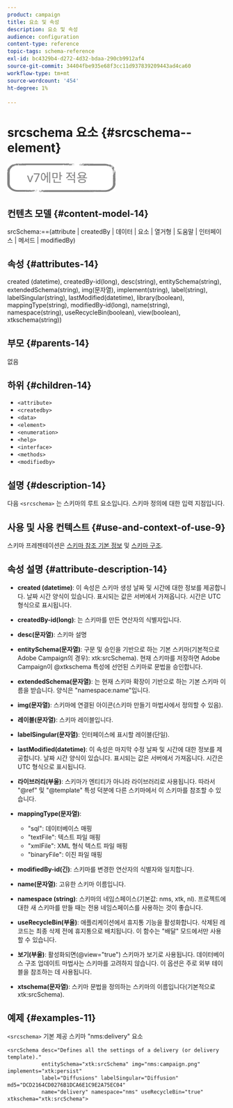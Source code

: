 ```yaml
---
product: campaign
title: 요소 및 속성
description: 요소 및 속성
audience: configuration
content-type: reference
topic-tags: schema-reference
exl-id: bc4329b4-d272-4d32-bdaa-290cb9912af4
source-git-commit: 34404fbe935e68f3cc11d937839209443ad4ca60
workflow-type: tm+mt
source-wordcount: '454'
ht-degree: 1%

---
```


# srcschema 요소 {#srcschema--element}

![](../../../assets/v7-only.svg)

## 컨텐츠 모델 {#content-model-14}

srcSchema:==(attribute | createdBy | 데이터 | 요소 | 열거형 | 도움말 | 인터페이스 | 메서드 | modifiedBy)

## 속성 {#attributes-14}

created (datetime), createdBy-id(long), desc(string), entitySchema(string), extendedSchema(string), img(문자열), implement(string), label(string), labelSingular(string), lastModified(datetime), library(boolean), mappingType(string), modifiedBy-id(long), name(string), namespace(string), useRecycleBin(boolean), view(boolean), xtkschema(string))

## 부모 {#parents-14}

없음

## 하위 {#children-14}

* `<attribute>`
* `<createdby>`
* `<data>`
* `<element>`
* `<enumeration>`
* `<help>`
* `<interface>`
* `<methods>`
* `<modifiedby>`

## 설명 {#description-14}

다음 `<srcschema>` 는 스키마의 루트 요소입니다. 스키마 정의에 대한 입력 지점입니다.

## 사용 및 사용 컨텍스트 {#use-and-context-of-use-9}

스키마 프레젠테이션은 [스키마 참조 기본 정보](../../../configuration/using/about-schema-reference.md) 및 [스키마 구조](../../../configuration/using/schema-structure.md).

## 속성 설명 {#attribute-description-14}

* **created (datetime)**: 이 속성은 스키마 생성 날짜 및 시간에 대한 정보를 제공합니다. 날짜 시간 양식이 있습니다. 표시되는 값은 서버에서 가져옵니다. 시간은 UTC 형식으로 표시됩니다.
* **createdBy-id(long)**: 는 스키마를 만든 연산자의 식별자입니다.
* **desc(문자열)**: 스키마 설명
* **entitySchema(문자열)**: 구문 및 승인을 기반으로 하는 기본 스키마(기본적으로 Adobe Campaign의 경우): xtk:srcSchema). 현재 스키마를 저장하면 Adobe Campaign이 @xtkschema 특성에 선언된 스키마로 문법을 승인합니다.
* **extendedSchema(문자열)**: 는 현재 스키마 확장이 기반으로 하는 기본 스키마 이름을 받습니다. 양식은 &quot;namespace:name&quot;입니다.
* **img(문자열)**: 스키마에 연결된 아이콘(스키마 만들기 마법사에서 정의할 수 있음).
* **레이블(문자열)**: 스키마 레이블입니다.
* **labelSingular(문자열)**: 인터페이스에 표시할 레이블(단일).
* **lastModified(datetime)**: 이 속성은 마지막 수정 날짜 및 시간에 대한 정보를 제공합니다. 날짜 시간 양식이 있습니다. 표시되는 값은 서버에서 가져옵니다. 시간은 UTC 형식으로 표시됩니다.
* **라이브러리(부울)**: 스키마가 엔티티가 아니라 라이브러리로 사용됩니다. 따라서 &quot;@ref&quot; 및 &quot;@template&quot; 특성 덕분에 다른 스키마에서 이 스키마를 참조할 수 있습니다.
* **mappingType(문자열)**:

   * &quot;sql&quot;: 데이터베이스 매핑
   * &quot;textFile&quot;: 텍스트 파일 매핑
   * &quot;xmlFile&quot;: XML 형식 텍스트 파일 매핑
   * &quot;binaryFile&quot;: 이진 파일 매핑

* **modifiedBy-id(긴)**: 스키마를 변경한 연산자의 식별자와 일치합니다.
* **name(문자열)**: 고유한 스키마 이름입니다.
* **namespace (string)**: 스키마의 네임스페이스(기본값: nms, xtk, nl). 프로젝트에 대한 새 스키마를 만들 때는 전용 네임스페이스를 사용하는 것이 좋습니다.
* **useRecycleBin(부울)**: 애플리케이션에서 휴지통 기능을 활성화합니다. 삭제된 레코드는 최종 삭제 전에 휴지통으로 배치됩니다. 이 함수는 &quot;배달&quot; 모드에서만 사용할 수 있습니다.
* **보기(부울)**: 활성화되면(@view=&quot;true&quot;) 스키마가 보기로 사용됩니다. 데이터베이스 구조 업데이트 마법사는 스키마를 고려하지 않습니다. 이 옵션은 주로 외부 테이블을 참조하는 데 사용됩니다.
* **xtschema(문자열)**: 스키마 문법을 정의하는 스키마의 이름입니다(기본적으로 xtk:srcSchema).

## 예제 {#examples-11}

`<srcschema>` 기본 제공 스키마 &quot;nms:delivery&quot; 요소

```
<srcSchema desc="Defines all the settings of a delivery (or delivery template)."  
           entitySchema="xtk:srcSchema" img="nms:campaign.png" implements="xtk:persist" 
           label="Diffusions" labelSingular="Diffusion" md5="DCD2164CD0276B1DCA6E1C9E2A75EC04"
           name="delivery" namespace="nms" useRecycleBin="true" xtkschema="xtk:srcSchema">
```
